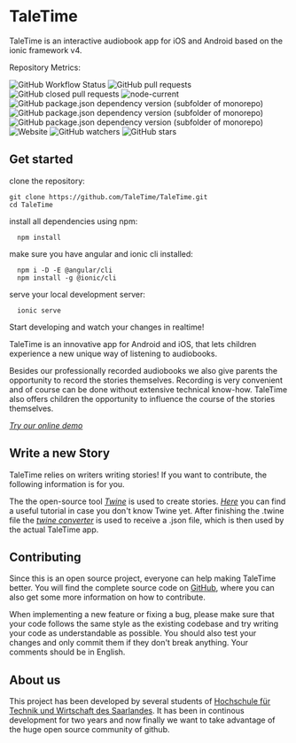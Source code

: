 # TaleTime
TaleTime is an interactive audiobook app for iOS and Android based on the ionic framework v4.

Repository Metrics:

![GitHub Workflow Status](https://img.shields.io/github/workflow/status/TaleTime/TaleTime/BuildAndDeploy?label=automatical%20build%20process)
![GitHub pull requests](https://img.shields.io/github/issues-pr-raw/TaleTime/TaleTime)
![GitHub closed pull requests](https://img.shields.io/github/issues-pr-closed/TaleTime/TaleTime)
![node-current](https://img.shields.io/node/v/ionic)
![GitHub package.json dependency version (subfolder of monorepo)](https://img.shields.io/github/package-json/dependency-version/TaleTime/TaleTime/ionic)
![GitHub package.json dependency version (subfolder of monorepo)](https://img.shields.io/github/package-json/dependency-version/TaleTime/TaleTime/cordova)
![GitHub package.json dependency version (subfolder of monorepo)](https://img.shields.io/github/package-json/dependency-version/TaleTime/TaleTime/firebase)
![Website](https://img.shields.io/website?label=tale-time.web.app&url=https%3A%2F%2Ftale-time.web.app)
![GitHub watchers](https://img.shields.io/github/watchers/TaleTime/TaleTime?style=social)
![GitHub stars](https://img.shields.io/github/stars/TaleTime/TaleTime?style=social)

## Get started

clone the repository:
```Shell
git clone https://github.com/TaleTime/TaleTime.git
cd TaleTime
```

install all dependencies using npm:
```Shell
  npm install
```

make sure you have angular and ionic cli installed:
```Shell
  npm i -D -E @angular/cli
  npm install -g @ionic/cli
```
serve your local development server:
```Shell
  ionic serve
```

Start developing and watch your changes in realtime!


TaleTime is an innovative app for Android and iOS, that lets children experience a new unique way of listening to audiobooks.

Besides our professionally recorded audiobooks we also give parents the opportunity to record the stories themselves. Recording is very convenient and of course can be done without extensive technical know-how. TaleTime also offers children the opportunity to influence the course of the stories themselves.

<!-- <div class="d-lg-none">
    <p class="lead">
        <a href="app">Try our online demo!</a>
    </p>
</div> -->
*[Try our online demo](https://tale-time.web.app/")*

## Write a new Story

TaleTime relies on writers writing stories! If you want to contribute, the following information is for you.

The the open-source tool *[Twine](http://twinery.org)* is used to create stories. *[Here](https://twinery.org/wiki/twine2:guide)* you can find a useful tutorial in case you don't know Twine yet.
After finishing the .twine file the *[twine converter](https://github.com/TaleTime/Converter)* is used to receive a .json file, which is then used by the actual TaleTime app. 


## Contributing

Since this is an open source project, everyone can help making TaleTime better. You will find the complete source code on [GitHub](https://github.com/TaleTime/TaleTime), where you can also get some more information on how to contribute.

When implementing a new feature or fixing a bug, please make sure that your code follows the same style as the existing codebase and try writing your code as understandable as possible. You should also test your changes and only commit them if they don't break anything. Your comments should be in English.


## About us

This project has been developed by several students of [Hochschule für Technik und Wirtschaft des Saarlandes](http://www.htwsaar.de). It has been in continous development for two years and now finally we want to take advantage of the huge open source community of github.
